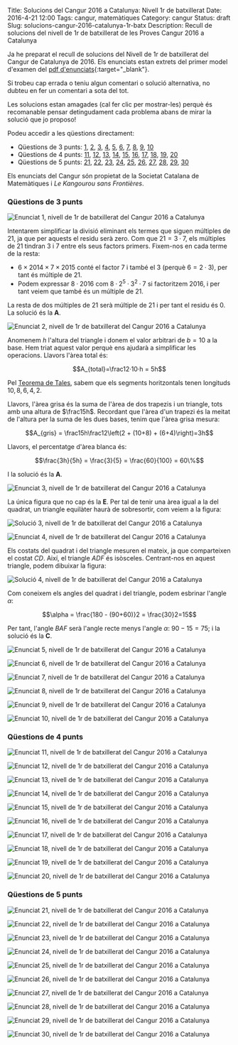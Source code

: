 Title: Solucions del Cangur 2016 a Catalunya: Nivell 1r de batxillerat
Date: 2016-4-21 12:00
Tags: cangur, matemàtiques
Category: cangur
Status: draft
Slug: solucions-cangur-2016-catalunya-1r-batx
Description: Recull de solucions del nivell de 1r de batxillerat de les Proves Cangur 2016 a Catalunya

Ja he preparat el recull de solucions del Nivell de 1r de batxillerat del Cangur de Catalunya de 2016. Els enunciats estan extrets del primer model d'examen del [pdf d'enunciats](https://www.lopezferrando.com/cangur/2016_cat/1r_batx/enunciat_2016_cat_1r_batx.pdf){:target="_blank"}.

<!-- PELICAN_END_SUMMARY -->

Si trobeu cap errada o teniu algun comentari o solució alternativa, no dubteu en fer un comentari a sota del tot.

Les solucions estan amagades (cal fer clic per mostrar-les) perquè és recomanable pensar detingudament cada problema abans de mirar la solució que jo proposo!

Podeu accedir a les qüestions directament:

* Qüestions de 3 punts:
  [1](#questio-1), [2](#questio-2), [3](#questio-3), [4](#questio-4),
  [5](#questio-5), [6](#questio-6), [7](#questio-7), [8](#questio-8),
  [9](#questio-9), [10](#questio-10)
* Qüestions de 4 punts:
  [11](#questio-11), [12](#questio-12), [13](#questio-13), [14](#questio-14),
  [15](#questio-15), [16](#questio-16), [17](#questio-17), [18](#questio-18),
  [19](#questio-19), [20](#questio-20)
* Qüestions de 5 punts:
  [21](#questio-21), [22](#questio-22), [23](#questio-23), [24](#questio-24),
  [25](#questio-25), [26](#questio-26), [27](#questio-27), [28](#questio-28),
  [29](#questio-29), [30](#questio-30)

Els enunciats del Cangur són propietat de la Societat Catalana de Matemàtiques i *Le Kangourou sans Frontières*.

### Qüestions de 3 punts

![Enunciat 1, nivell de 1r de batxillerat del Cangur 2016 a Catalunya](https://www.lopezferrando.com/cangur/2016_cat/1r_batx/enunciats/01.png)

Intentarem simplificar la divisió eliminant els termes que siguen múltiples de
$21$, ja que per aquests el residu serà zero. Com que $21=3·7$, els múltiples
de $21$ tindran $3$ i $7$ entre els seus factors primers. Fixem-nos en cada
terme de la resta:

* $6\times2014\times7\times2015$ conté el factor $7$ i també el $3$ (perquè
  $6=2·3$), per tant és múltiple de $21$.
* Podem expressar $8·2016$ com $8·2^5·3^2·7$ si factoritzem $2016$, i per tant
  veiem que també és un múltiple de $21$.

La resta de dos múltiples de $21$ serà múltiple de $21$ i per tant el residu
és $0$. La solució és la **A**.

![Enunciat 2, nivell de 1r de batxillerat del Cangur 2016 a Catalunya](https://www.lopezferrando.com/cangur/2016_cat/1r_batx/enunciats/02.png)

Anomenem $h$ l'altura del triangle i donem el valor arbitrari de $b=10$ a la base.
Hem triat aquest valor perquè ens ajudarà a simplificar les operacions.
Llavors l'àrea total és:

$$A_{total}=\frac12·10·h = 5h$$

Pel [Teorema de Tales](https://ca.wikipedia.org/wiki/Teorema_de_Tales), sabem
que els segments horitzontals tenen longituds $10, 8, 6, 4, 2$.

Llavors, l'àrea grisa és la suma de l'àrea de dos trapezis i un triangle, tots
amb una altura de $\frac15h$. Recordant que l'àrea d'un trapezi és la meitat de
l'altura per la suma de les dues bases, tenim que l'àrea grisa mesura:

$$A_{gris} = \frac15h\frac12\left(2 + (10+8) + (6+4)\right)=3h$$

Llavors, el percentatge d'àrea blanca és:

$$\frac{3h}{5h} = \frac{3}{5} = \frac{60}{100} = 60\%$$

I la solució és la **A**.

![Enunciat 3, nivell de 1r de batxillerat del Cangur 2016 a Catalunya](https://www.lopezferrando.com/cangur/2016_cat/1r_batx/enunciats/03.png)

La única figura que no cap és la **E**. Per tal de tenir una àrea igual a la
del quadrat, un triangle equilàter haurà de sobresortir, com veiem a la figura:

![Solució 3, nivell de 1r de batxillerat del Cangur 2016 a Catalunya]({filename}solucions/03.png)

![Enunciat 4, nivell de 1r de batxillerat del Cangur 2016 a Catalunya](https://www.lopezferrando.com/cangur/2016_cat/1r_batx/enunciats/04.png)

Els costats del quadrat i del triangle mesuren el mateix, ja que comparteixen
el costat $CD$. Així, el triangle $ADF$ és isòsceles. Centrant-nos en aquest
triangle, podem dibuixar la figura:

![Solució 4, nivell de 1r de batxillerat del Cangur 2016 a Catalunya]({filename}solucions/04.png)

Com coneixem els angles del quadrat i del triangle, podem esbrinar l'angle $\alpha$:

$$\alpha = \frac{180 - (90+60)}2 = \frac{30}2=15$$

Per tant, l'angle $BAF$ serà l'angle recte menys l'angle $\alpha$: $90-15=75$;
i la solució és la **C**.

![Enunciat 5, nivell de 1r de batxillerat del Cangur 2016 a Catalunya](https://www.lopezferrando.com/cangur/2016_cat/1r_batx/enunciats/05.png)



![Enunciat 6, nivell de 1r de batxillerat del Cangur 2016 a Catalunya](https://www.lopezferrando.com/cangur/2016_cat/1r_batx/enunciats/06.png)

![Enunciat 7, nivell de 1r de batxillerat del Cangur 2016 a Catalunya](https://www.lopezferrando.com/cangur/2016_cat/1r_batx/enunciats/07.png)

![Enunciat 8, nivell de 1r de batxillerat del Cangur 2016 a Catalunya](https://www.lopezferrando.com/cangur/2016_cat/1r_batx/enunciats/08.png)

![Enunciat 9, nivell de 1r de batxillerat del Cangur 2016 a Catalunya](https://www.lopezferrando.com/cangur/2016_cat/1r_batx/enunciats/09.png)

![Enunciat 10, nivell de 1r de batxillerat del Cangur 2016 a Catalunya](https://www.lopezferrando.com/cangur/2016_cat/1r_batx/enunciats/10.png)

### Qüestions de 4 punts

![Enunciat 11, nivell de 1r de batxillerat del Cangur 2016 a Catalunya](https://www.lopezferrando.com/cangur/2016_cat/1r_batx/enunciats/11.png)

![Enunciat 12, nivell de 1r de batxillerat del Cangur 2016 a Catalunya](https://www.lopezferrando.com/cangur/2016_cat/1r_batx/enunciats/12.png)

![Enunciat 13, nivell de 1r de batxillerat del Cangur 2016 a Catalunya](https://www.lopezferrando.com/cangur/2016_cat/1r_batx/enunciats/13.png)

![Enunciat 14, nivell de 1r de batxillerat del Cangur 2016 a Catalunya](https://www.lopezferrando.com/cangur/2016_cat/1r_batx/enunciats/14.png)

![Enunciat 15, nivell de 1r de batxillerat del Cangur 2016 a Catalunya](https://www.lopezferrando.com/cangur/2016_cat/1r_batx/enunciats/15.png)

![Enunciat 16, nivell de 1r de batxillerat del Cangur 2016 a Catalunya](https://www.lopezferrando.com/cangur/2016_cat/1r_batx/enunciats/16.png)

![Enunciat 17, nivell de 1r de batxillerat del Cangur 2016 a Catalunya](https://www.lopezferrando.com/cangur/2016_cat/1r_batx/enunciats/17.png)

![Enunciat 18, nivell de 1r de batxillerat del Cangur 2016 a Catalunya](https://www.lopezferrando.com/cangur/2016_cat/1r_batx/enunciats/18.png)

![Enunciat 19, nivell de 1r de batxillerat del Cangur 2016 a Catalunya](https://www.lopezferrando.com/cangur/2016_cat/1r_batx/enunciats/19.png)

![Enunciat 20, nivell de 1r de batxillerat del Cangur 2016 a Catalunya](https://www.lopezferrando.com/cangur/2016_cat/1r_batx/enunciats/20.png)

### Qüestions de 5 punts

![Enunciat 21, nivell de 1r de batxillerat del Cangur 2016 a Catalunya](https://www.lopezferrando.com/cangur/2016_cat/1r_batx/enunciats/21.png)

![Enunciat 22, nivell de 1r de batxillerat del Cangur 2016 a Catalunya](https://www.lopezferrando.com/cangur/2016_cat/1r_batx/enunciats/22.png)

![Enunciat 23, nivell de 1r de batxillerat del Cangur 2016 a Catalunya](https://www.lopezferrando.com/cangur/2016_cat/1r_batx/enunciats/23.png)

![Enunciat 24, nivell de 1r de batxillerat del Cangur 2016 a Catalunya](https://www.lopezferrando.com/cangur/2016_cat/1r_batx/enunciats/24.png)

![Enunciat 25, nivell de 1r de batxillerat del Cangur 2016 a Catalunya](https://www.lopezferrando.com/cangur/2016_cat/1r_batx/enunciats/25.png)

![Enunciat 26, nivell de 1r de batxillerat del Cangur 2016 a Catalunya](https://www.lopezferrando.com/cangur/2016_cat/1r_batx/enunciats/26.png)

![Enunciat 27, nivell de 1r de batxillerat del Cangur 2016 a Catalunya](https://www.lopezferrando.com/cangur/2016_cat/1r_batx/enunciats/27.png)

![Enunciat 28, nivell de 1r de batxillerat del Cangur 2016 a Catalunya](https://www.lopezferrando.com/cangur/2016_cat/1r_batx/enunciats/28.png)

![Enunciat 29, nivell de 1r de batxillerat del Cangur 2016 a Catalunya](https://www.lopezferrando.com/cangur/2016_cat/1r_batx/enunciats/29.png)

![Enunciat 30, nivell de 1r de batxillerat del Cangur 2016 a Catalunya](https://www.lopezferrando.com/cangur/2016_cat/1r_batx/enunciats/30.png)
